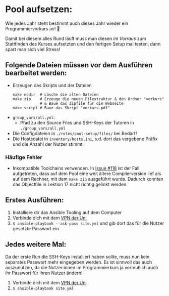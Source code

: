 # Pool aufsetzen:

Wie jedes Jahr steht bestimmt auch dieses Jahr wieder ein Programmiervorkurs an! :partying_face:

Damit bei diesem alles Rund läuft muss man diesen _im Vorraus_ zum Stattfinden des Kurses aufsetzten und den fertigen Setup mal testen, dann spart man sich viel Stress!

## Folgende Dateien müssen vor dem Ausführen bearbeitet werden:

- Erzeugen des Skripts und der Dateien
  ```
  make nodir  # Lösche die alten Dateien
  make zip    # Erzeuge die neuen Filestruktur & den Ordner "vorkurs"
              # & Baue das Zipfile für die Webseite
  make script # Baue das Skript "vorkurs.pdf"
  ```
- `group_vars/all.yml`:
    - Pfad zu den Source Files und SSH-Keys der Tutoren in `./group_vars/all.yml`
- Die Configdateien in `./roles/pool-setup/files/` bei Bedarf!
- Die Hostsdatei in `inventory/hosts.ini`, s.d. dort das vergebene Präfix und die Anzahl der Nutzer stimmt

### Häufige Fehler

- Inkompatible Toolchains verwenden. In [Issue #118](https://github.com/FachschaftMathPhysInfo/Programmiervorkurs/issues/118) ist der Fall aufgetreten, dass auf dem Pool eine weit ältere Compilerversion lief als auf dem Rechner, mit dem `make zip` ausgeführt wurde. Dadurch konnten das Objectfile in Lektion 17 nicht richtig gelinkt werden.

## Erstes Ausführen:

1. Installiere dir das Ansible Tooling auf dem Computer
2. Verbinde dich mit dem [VPN der Uni](https://www.urz.uni-heidelberg.de/de/service-katalog/netzwerk/vpn-virtual-private-network)
3. `$ ansible-playbook --ask-pass site.yml` und gib dort das für die Nutzer gesetzte Passwort ein.

## Jedes weitere Mal:

Da der erste Run die SSH-Keys installiert haben sollte, muss nun kein separates Passwort mehr eingegeben werden.
Es ist sinnvoll das auch auszunutzen, da die Nutzer:innen im Programmierkurs ja vermutlich auch ihr Passwort für ihren Nutzer ändern!

1. Verbinde dich mit dem [VPN der Uni](https://www.urz.uni-heidelberg.de/de/service-katalog/netzwerk/vpn-virtual-private-network)
2. `$ ansible-playbook site.yml`

